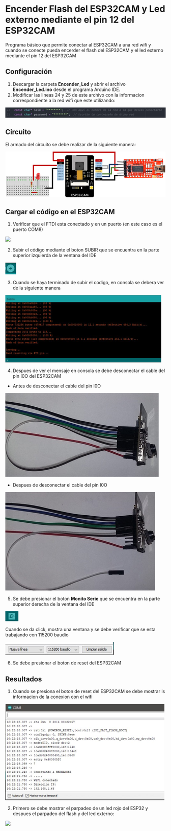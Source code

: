 # Encender Flash del ESP32CAM y Led externo mediante el pin 12 del ESP32CAM

Programa básico que permite conectar al ESP32CAM a una red wifi y cuando se conecte pueda encerder el flash del ESP32CAM y el led externo mediante el pin 12 del ESP32CAM

## Configuración

1. Descargar la carpeta **Encender_Led** y abrir el archivo **Encender_Led.ino** desde el programa Arduino IDE.
2. Modificar las lineas 24 y 25 de este archivo con la informacion correspondiente a la red wifi que este utilizando:

![]( https://github.com/JoseEduardoUAM/ESP32CAM_SICUAMG2/blob/main/Ejercicios/Encender_Un_Led_Externo/Imagenes/modificar_codigo.JPG )

## Circuito

El armado del circuito se debe realizar de la siguiente manera:

![](https://github.com/JoseEduardoUAM/ESP32CAM_SICUAMG2/blob/main/Ejercicios/Encender_Un_Led_Externo/Imagenes/Circuito.png)

## Cargar el código en el ESP32CAM

1. Verificar que el FTDI esta conectado y en un puerto (en este caso es el puerto COM8)

![](https://github.com/JoseEduardoUAM/ESP32CAM_SICUAMG2/blob/main/Ejercicios/Webcam_DireccionIP/Imagenes/Verificaci%C3%B3n_Puerto.png)

2. Subir el código mediante el boton SUBIR que se encuentra en la parte superior izquierda de la ventana del IDE

![](https://github.com/JoseEduardoUAM/ESP32CAM_SICUAMG2/blob/main/Ejercicios/Webcam_DireccionIP/Imagenes/Boton_Subir.JPG)

3. Cuando se haya terminado de subir el codigo, en consola se debera ver de la siguiente manera

![](https://github.com/JoseEduardoUAM/ESP32CAM_SICUAMG2/blob/main/Ejercicios/Encender_Un_Led_Externo/Imagenes/mensaje_consola.png)

4. Despues de ver el mensaje en consola se debe desconectar el cable del pin I0O del ESP32CAM

- Antes de desconectar el cable del pin I0O

![](https://github.com/JoseEduardoUAM/ESP32CAM_SICUAMG2/blob/main/Ejercicios/Webcam_DireccionIP/Imagenes/antes_I0O.jpg)

- Despues de desconectar el cable del pin I0O

![](https://github.com/JoseEduardoUAM/ESP32CAM_SICUAMG2/blob/main/Ejercicios/Webcam_DireccionIP/Imagenes/despues_I0O.jpg)

5. Se debe presionar el boton **Monito Serie** que se encuentra en la parte superior derecha de la ventana del IDE

![](https://github.com/JoseEduardoUAM/ESP32CAM_SICUAMG2/blob/main/Ejercicios/Webcam_DireccionIP/Imagenes/Boton_Monitor_Serie.JPG)

Cuando se da click, mostra una ventana y se debe verificar que se esta trabajando con 115200 baudio

![](https://github.com/JoseEduardoUAM/ESP32CAM_SICUAMG2/blob/main/Ejercicios/Webcam_DireccionIP/Imagenes/configuracion_baudio.JPG)

6. Se debe presionar el boton de reset del ESP32CAM

## Resultados

1. Cuando se presiona el boton de reset del ESP32CAM se debe mostrar ls informacion de la conexion con el wifi

![](https://github.com/JoseEduardoUAM/ESP32CAM_SICUAMG2/blob/main/Ejercicios/Encender_Un_Led_Externo/Imagenes/informacion_conexion.png)

2. Primero se debe mostrar el parpadeo de un led rojo del ESP32 y despues el parpadeo del flash y del led externo:

![]( https://github.com/JoseEduardoUAM/ESP32CAM_SICUAMG2/blob/main/Ejercicios/Encender_Un_Led_Externo/Imagenes/Funcionamiento.gif )
